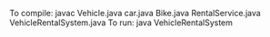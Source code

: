 To compile:
javac Vehicle.java car.java Bike.java RentalService.java VehicleRentalSystem.java
To run:
java VehicleRentalSystem
